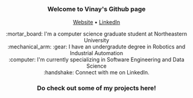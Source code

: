 <h3 align="center">Welcome to Vinay's Github page</h3>
<p align="center">
  <a href="https://www.cvinayreddy.com">Website</a> •
  <a href="https://www.linkedin.com/in/c-vinay-reddy/">LinkedIn</a>
</p>
<p align="center">
   :mortar_board: I'm a computer science graduate student at Northeastern University <br/>
   :mechanical_arm: :gear: I have an undergradute degree in Robotics and Industrial Automation <br/>
   :computer: I'm currently specializing in Software Engineering and Data Science <br/> 
   :handshake: Connect with me on LinkedIn.
</p>
<h3 align="center">Do check out some of my projects here!</h3>

<!--
**the-go-getter/the-go-getter** is a ✨ _special_ ✨ repository because its `README.md` (this file) appears on your GitHub profile.

Here are some ideas to get you started:

- 🔭 I’m currently working on ...
- 🌱 I’m currently learning ...
- 👯 I’m looking to collaborate on ...
- 🤔 I’m looking for help with ...
- 💬 Ask me about ...
- 📫 How to reach me: ...
- 😄 Pronouns: ...
- ⚡ Fun fact: ...
-->
